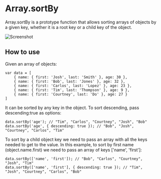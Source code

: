 ﻿Array.sortBy
===========

Array.sortBy is a prototype function that allows sorting arrays of objects by a given key, whether it is a root key or a child key of the object.

![Screenshot](http://github.com/eneko/Array.sortBy/raw/master/screenshot.jpg)

How to use
----------

Given an array of objects:

	var data = [
		{ name: { first: 'Josh', last: 'Smith' }, age: 30 },
		{ name: { first: 'Bob', last: 'Jones' }, age: 32 },
		{ name: { first: 'Carlos', last: 'Lopez' }, age: 23 },
		{ name: { first: 'Tim', last: 'Thompson' }, age: 9 },
		{ name: { first: 'Courtney', last: 'Do' }, age: 27 }
	]

It can be sorted by any key in the object. To sort descending, pass descending:true as options:

	data.sortBy('age'); // "Tim", "Carlos", "Courtney", "Josh", "Bob"
	data.sortBy('age', { descending: true }); // "Bob", "Josh", "Courtney", "Carlos", "Tim"

To sort by a child object key we need to pass an array with all the keys needed to get to the value.
In this example, to sort by first name (object.name.first) we need to pass an array of keys ['name', 'first']:

	data.sortBy(['name', 'first']); // "Bob", "Carlos", "Courtney", "Josh", "Tim"
	data.sortBy(['name', 'first'], { descending: true }); // "Tim", "Josh", "Courtney", "Carlos", "Bob"
